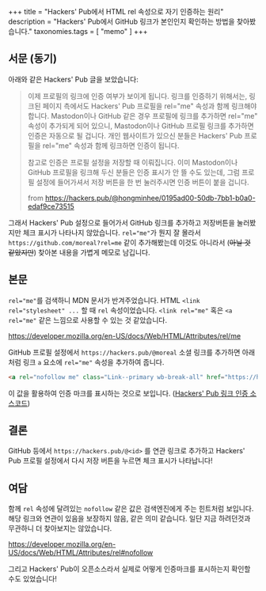 +++
title = "Hackers' Pub에서 HTML rel 속성으로 자기 인증하는 원리"
description = "Hackers' Pub에서 GitHub 링크가 본인인지 확인하는 방법을 찾아봤습니다."
taxonomies.tags = [
    "memo"
]
+++

## 서문 (동기)

아래와 같은 Hackers' Pub 글을 보았습니다:

> 이제 프로필의 링크에 인증 여부가 보이게 됩니다. 링크를 인증하기 위해서는, 링크된 페이지 측에서도 Hackers' Pub 프로필을 rel="me" 속성과 함께 링크해야 합니다. Mastodon이나 GitHub 같은 경우 프로필에 링크를 추가하면 rel="me" 속성이 추가되게 되어 있으니, Mastodon이나 GitHub 프로필 링크를 추가하면 인증은 자동으로 될 겁니다. 개인 웹사이트가 있으신 분들은 Hackers' Pub 프로필을 rel="me" 속성과 함께 링크하면 인증이 됩니다.
> 
> 참고로 인증은 프로필 설정을 저장할 때 이뤄집니다. 이미 Mastodon이나 GitHub 프로필을 링크해 두신 분들은 인증 표시가 안 뜰 수도 있는데, 그럼 프로필 설정에 들어가셔서 저장 버튼을 한 번 눌러주시면 인증 버튼이 붙을 겁니다.
> 
> from https://hackers.pub/@hongminhee/0195ad00-50db-7bb1-b0a0-edaf9ce73515

그래서 Hackers' Pub 설정으로 들어가서 GitHub 링크를 추가하고 저장버튼을 눌러봤지만 체크 표시가 나타나지 않았습니다. `rel="me"`가 뭔지 잘 몰라서 `https://github.com/moreal?rel=me` 같이 추가해봤는데 이것도 아니라서 (~~아닐 것 같았지만~~) 찾아본 내용을 가볍게 메모로 남깁니다.

## 본문

`rel="me"`를 검색하니 MDN 문서가 반겨주었습니다. HTML `<link rel="stylesheet" ...`  할 때 `rel` 속성이었습니다. `<link rel="me"` 혹은 `<a rel="me"` 같은 느낌으로 사용할 수 있는 것 같았습니다.

<https://developer.mozilla.org/en-US/docs/Web/HTML/Attributes/rel/me>

GitHub 프로필 설정에서 `https://hackers.pub/@moreal` 소셜 링크를 추가하면 아래처럼 링크 `a` 요소에 `rel="me"` 속성을 추가하여 줍니다.

```html
<a rel="nofollow me" class="Link--primary wb-break-all" href="https://hackers.pub/@moreal">https://hackers.pub/@moreal</a>
````

이 값을 활용하여 인증 마크를 표시하는 것으로 보입니다. ([Hackers' Pub 링크 인증 소스코드](https://github.com/dahlia/hackerspub/blob/76dba1fbddd7c8a9ec86a5609d49df9c0de9efb9/models/account.ts#L224-L247))

## 결론

GitHub 등에서 `https://hackers.pub/@<id>` 를 연관 링크로 추가하고 Hackers' Pub 프로필 설정에서 다시 저장 버튼을 누르면 체크 표시가 나타납니다!

## 여담

함께 `rel` 속성에 달려있는 `nofollow` 같은 값은 검색엔진에게 주는 힌트처럼 보입니다. 해당 링크와 연관이 있음을 보장하지 않음, 같은 의미 같습니다. 일단 지금 하려던것과 무관하니 더 찾아보지는 않았습니다.

https://developer.mozilla.org/en-US/docs/Web/HTML/Attributes/rel#nofollow

그리고 Hackers' Pub이 오픈소스라서 실제로 어떻게 인증마크를 표시하는지 확인할 수도 있었습니다!
